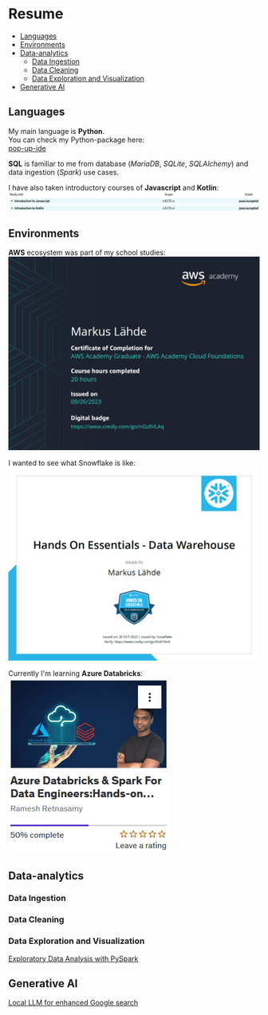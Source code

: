 # Resume

- [Languages](#languages)
- [Environments](#environments)
- [Data-analytics](#data-analytics)
  - [Data Ingestion](#data-ingestion)
  - [Data Cleaning](#data-cleaning)
  - [Data Exploration and Visualization](#data-exploration-and-visualization)
- [Generative AI](#generative-ai)

## Languages

My main language is **Python**. <br>
You can check my Python-package here: <br>
[pop-up-ide](https://github.com/markuslahde/pop-up-ide)

**SQL** is familiar to me from database (*MariaDB*, *SQLite*, *SQLAlchemy*) and data ingestion (*Spark*) use cases. <br>

I have also taken introductory courses of **Javascript** and **Kotlin**: <br>
![Metropolia_courses](https://github.com/markuslahde/resume/blob/main/Metropolia_Javascript_Kotlin.png)


## Environments

**AWS** ecosystem was part of my school studies: <br>
![aws](https://github.com/markuslahde/resume/blob/main/AWS_s.png)

I wanted to see what Snowflake is like: <br>
![Snowflake](https://github.com/markuslahde/resume/blob/main/Snowflake_s.png)

Currently I'm learning **Azure Databricks**: <br>
![Databricks](https://github.com/markuslahde/resume/blob/main/Databricks.png)


## Data-analytics

### Data Ingestion

### Data Cleaning

### Data Exploration and Visualization

[Exploratory Data Analysis with PySpark]()

## Generative AI

[Local LLM for enhanced Google search](https://github.com/markuslahde/LLM_enhanced_Google_search)
